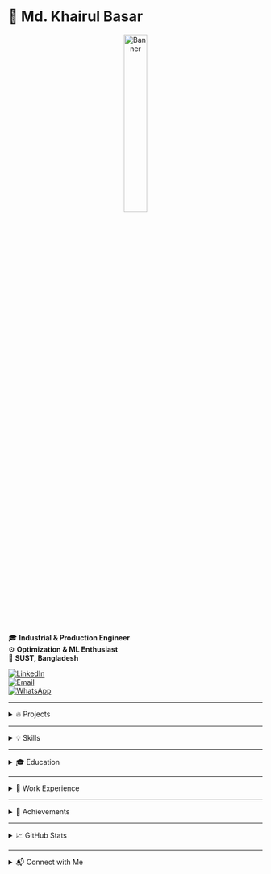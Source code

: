 # 📌 Md. Khairul Basar

<p align="center">
  <img src="assets/images/Circle official.png" alt="Banner" width="30%">
</p>

🎓 **Industrial & Production Engineer**  
⚙️ **Optimization & ML Enthusiast**  
📍 **SUST, Bangladesh**

[![LinkedIn](https://img.shields.io/badge/-LinkedIn-blue?style=flat-square&logo=linkedin&logoColor=white)](https://www.linkedin.com/in/md-khairul-basar-b19282247/)  
[![Email](https://img.shields.io/badge/-Email-red?style=flat-square&logo=gmail&logoColor=white)](mailto:kbasar.bq@gmail.com)  
[![WhatsApp](https://img.shields.io/badge/-WhatsApp-green?style=flat-square&logo=whatsapp&logoColor=white)](https://wa.me/+8801822887922/)

---

<details>
  <summary>🔥 Projects</summary>
  
  <details>
    <summary>🚦 Traffic Flow Simulation</summary>
    - **Description**: Simulated urban traffic using Arena to analyze congestion patterns.
    - **Tech Stack**: Arena Simulation, Data Analysis
    - **GitHub Repo**: [Link to project](https://github.com/your-repo)
  </details>

  <details>
    <summary>📊 Traffic Prediction using ML</summary>
    - **Description**: Predicted traffic flow using machine learning techniques.
    - **Tech Stack**: Python, Scikit-learn, Pandas, Matplotlib
    - **GitHub Repo**: [Link to project](https://github.com/your-repo)
  </details>

  <details>
    <summary>🐟 Fish Processing Optimization</summary>
    - **Description**: Developed an ML + Optimization model to minimize production time.
    - **Tech Stack**: Python, Gurobi, Genetic Algorithm
    - **GitHub Repo**: [Link to project](https://github.com/your-repo)
  </details>

</details>

---

<details>
  <summary>💡 Skills</summary>

  <details>
    <summary>📊 Data Science & ML</summary>
    - Python, R, Scikit-learn, TensorFlow
    - Data Visualization: Matplotlib, Seaborn
  </details>

  <details>
    <summary>🛠️ Optimization & Simulation</summary>
    - Gurobi, Genetic Algorithm
    - Arena Simulation, MATLAB
  </details>

  <details>
    <summary>⚙️ Industrial Engineering</summary>
    - Process Optimization, Lean Manufacturing
    - Time & Motion Study
  </details>

</details>

---

<details>
  <summary>🎓 Education</summary>
  - **B.Sc. in Industrial & Production Engineering (IPE)**  
    Shahjalal University of Science and Technology (SUST), Bangladesh  
    **CGPA**: 3.45 / 4.00 (Up to 7th semester)
</details>

---

<details>
  <summary>💼 Work Experience</summary>
  - **Remote Employee, Industrial 3D Solutions (2024-Present)**  
    - Developed custom Excel tools to enhance productivity.
    - Assisted in coordinating supply of laboratory products to universities.
</details>

---

<details>
  <summary>📜 Achievements</summary>
  - 🏆 **60% scholarship for ISCEA Prize Case Competition 2024**
  - 🎖️ **Finalist in IPE Case Quest 1.0**
</details>

---

<details>
  <summary>📈 GitHub Stats</summary>

  <p align="center">
    <img src="https://github-readme-stats.vercel.app/api?username=MdKhairulBasar&show_icons=true&theme=tokyonight" width="50%">
    <img src="https://github-readme-streak-stats.herokuapp.com/?user=MdKhairulBasar&theme=tokyonight" width="50%">
  </p>

</details>

---

<details>
  <summary>📬 Connect with Me</summary>
  📩 [Email](mailto:kbasar.bq@gmail.com) | 🌍 [LinkedIn](https://www.linkedin.com/in/md-khairul-basar-b19282247/) | 💬 [WhatsApp](https://wa.me/+8801822887922/)
</details>

